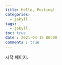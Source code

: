 ```yaml
---
title: Hello, Posting!
categories:
  - jekyll  
tags: 
  - jekyll
toc: true
date : 2021-03-15 00:00
comments : true
---
```


시작 페이지.